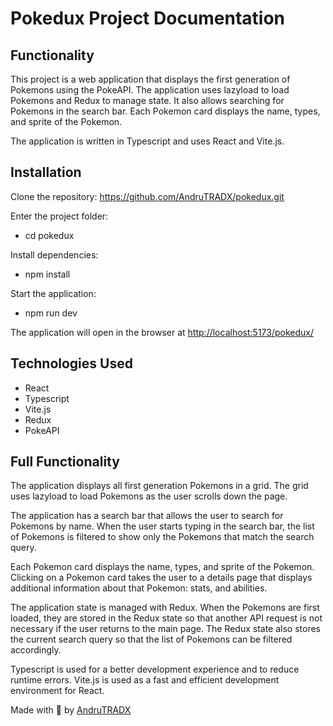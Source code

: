 # Pokedux Project Documentation

## Functionality

This project is a web application that displays the first generation of Pokemons using the PokeAPI. The application uses lazyload to load Pokemons and Redux to manage state. It also allows searching for Pokemons in the search bar. Each Pokemon card displays the name, types, and sprite of the Pokemon.

The application is written in Typescript and uses React and Vite.js.

## Installation

Clone the repository: <https://github.com/AndruTRADX/pokedux.git>

Enter the project folder:

- cd pokedux

Install dependencies:

- npm install

Start the application:

- npm run dev

The application will open in the browser at <http://localhost:5173/pokedux/>

## Technologies Used

- React
- Typescript
- Vite.js
- Redux
- PokeAPI

## Full Functionality

The application displays all first generation Pokemons in a grid. The grid uses lazyload to load Pokemons as the user scrolls down the page.

The application has a search bar that allows the user to search for Pokemons by name. When the user starts typing in the search bar, the list of Pokemons is filtered to show only the Pokemons that match the search query.

Each Pokemon card displays the name, types, and sprite of the Pokemon. Clicking on a Pokemon card takes the user to a details page that displays additional information about that Pokemon: stats, and abilities.

The application state is managed with Redux. When the Pokemons are first loaded, they are stored in the Redux state so that another API request is not necessary if the user returns to the main page. The Redux state also stores the current search query so that the list of Pokemons can be filtered accordingly.

Typescript is used for a better development experience and to reduce runtime errors. Vite.js is used as a fast and efficient development environment for React.

Made with 💜 by [AndruTRADX](https://github.com/AndruTRADX)
